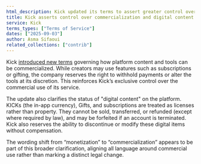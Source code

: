 ```yaml
---
html_description: Kick updated its terms to assert greater control over platform commercialization. The company reserves the right to withhold payments or modify monetization tools, while clarifying that digital assets (KICKs, gifts, subscriptions) are licenses rather than property that cannot be sold, transferred, or refunded and may be forfeited upon account termination.
title: Kick asserts control over commercialization and digital content
service: Kick
terms_types: ["Terms of Service"]
dates: ["2025-09-03"]
author: Asma Sifaoui
related_collections: ["contrib"]
---
```


Kick [introduced new terms](https://github.com/OpenTermsArchive/contrib-versions/commit/b92d4f74d620b9972d4768b6315553e9499e632c#diff-a62c3f8b55814267dfa7d1f648f53d83aa299b92da6377854f61bd6b5c070d92R116) governing how platform content and tools can be commercialized. While creators may use features such as subscriptions or gifting, the company reserves the right to withhold payments or alter the tools at its discretion. This reinforces Kick’s exclusive control over the commercial use of its service.

The update also clarifies the status of "digital content" on the platform. KICKs (the in-app currency), Gifts, and subscriptions are treated as licenses rather than property. They cannot be sold, transferred, or refunded (except where required by law), and may be forfeited if an account is terminated. Kick also reserves the ability to discontinue or modify these digital items without compensation.

The wording shift from “monetization” to “commercialization” appears to be part of this broader clarification, aligning all language around commercial use rather than marking a distinct legal change.
